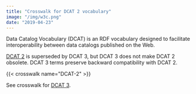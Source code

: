 ```yaml
---
title: "Crosswalk for DCAT 2 vocabulary"
image: "/img/w3c.png"
date: "2019-04-23"
---
```


Data Catalog Vocabulary (DCAT) is an RDF vocabulary designed to facilitate interoperability between data catalogs published on the Web.

[DCAT 2](https://www.w3.org/TR/vocab-dcat-2/) is superseded by DCAT 3,
but DCAT 3 does not make DCAT 2 obsolete.
DCAT 3 terms preserve backward compatibility with DCAT 2.

{{< crosswalk name="DCAT-2" >}}

See crosswalk for [DCAT 3](dcat-3).
